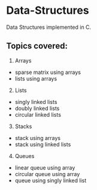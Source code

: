 # Data-Structures
Data Structures implemented in C.

## Topics covered: ##
1. Arrays
  - sparse matrix using arrays
  - lists using arrays
2. Lists
  - singly linked lists
  - doubly linked lists
  - circular linked lists
3. Stacks
  - stack using arrays
  - stack using linked lists
4. Queues
  - linear queue using array
  - circular queue using array
  - queue using singly linked list
